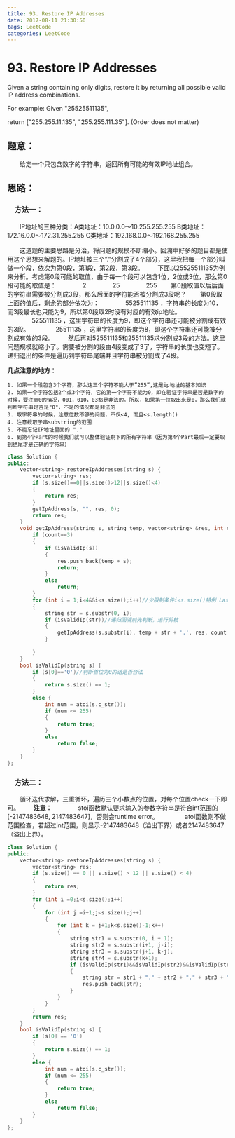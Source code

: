 ```yaml
---
title: 93. Restore IP Addresses
date: 2017-08-11 21:30:50
tags: LeetCode
categories: LeetCode
---
```


# 93. Restore IP Addresses

Given a string containing only digits, restore it by returning all possible valid IP address combinations.

For example:
Given "25525511135",

return ["255.255.11.135", "255.255.111.35"]. (Order does not matter) 

<!--more-->

## 题意：

　　给定一个只包含数字的字符串，返回所有可能的有效IP地址组合。

## 思路：

### 　方法一：

　　IP地址的三种分类：A类地址：10.0.0.0～10.255.255.255 B类地址：172.16.0.0～172.31.255.255 C类地址：192.168.0.0～192.168.255.255

　　这道题的主要思路是分治，将问题的规模不断缩小。回溯中好多的题目都是使用这个思想来解题的。IP地址被三个”.”分割成了4个部分，这里我把每一个部分叫做一个段，依次为第0段，第1段，第2段，第3段。
　　下面以25525511135为例来分析。考虑第0段可能的取值，由于每一个段可以包含1位，2位或3位，那么第0段可能的取值是：
　　　　2
　　　　25
　　　　255
　　第0段取值以后后面的字符串需要被分割成3段，那么后面的字符能否被分割成3段呢？
　　第0段取上面的值后，剩余的部分依次为：
　　　　5525511135 ，字符串的长度为10，而3段最长也只能为9，所以第0段取2时没有对应的有效ip地址。
　　　　525511135 ，这里字符串的长度为9，即这个字符串还可能被分割成有效的3段。
　　　　25511135 ，这里字符串的长度为8，即这个字符串还可能被分割成有效的3段。
　　然后再对525511135和25511135求分割成3段的方法。这里问题规模就缩小了。需要被分割的段由4段变成了3了，字符串的长度也变短了。
递归退出的条件是遍历到字符串尾端并且字符串被分割成了4段。

**几点注意的地方**：

	1. 如果一个段包含3个字符，那么这三个字符不能大于”255”,这是ip地址的基本知识
	2. 如果一个字符包括2个或3个字符，它的第一个字符不能为0，即在验证字符串是否是数字的时候，要注意0的情况，001，010，03都是非法的。所以，如果第一位取出来是0，那么我们就判断字符串是否是"0"，不是的情况都是非法的
	3. 取字符串的时候，注意位数不够的问题，不仅<4, 而且<s.length()
	4. 注意截取子串substring的范围
	5. 不能忘记IP地址里面的 "."
	6. 到第4个Part的时候我们就可以整体验证剩下的所有字符串（因为第4个Part最后一定要取到结尾才是正确的字符串）
```c++
class Solution {
public:
	vector<string> restoreIpAddresses(string s) {
		vector<string> res;
		if (s.size()==0||s.size()>12||s.size()<4)
		{
			return res;
		}
		getIpAddress(s, "", res, 0);
		return res;
	}
	void getIpAddress(string s, string temp, vector<string> &res, int count) {
		if (count==3)
		{
			if (isValidIp(s))
			{
				res.push_back(temp + s);
				return;
			}
			else
				return;
		}
		for (int i = 1;i<4&&i<s.size();i++)//少限制条件i<s.size()特例 Last executed input : "1111"
		{
			string str = s.substr(0, i);
			if (isValidIp(str))//递归回溯前先判断，进行剪枝
			{
				getIpAddress(s.substr(i), temp + str + '.', res, count + 1);
			}
			
		}
	}
	bool isValidIp(string s) {
		if (s[0]=='0')//判断首位为0的话是否合法
		{
			return s.size() == 1;
		}
		else {
			int num = atoi(s.c_str());
			if (num <= 255)
			{
				return true;
			}
			else
				return false;
		}
	}
};
```

### 　方法二：

　　循环迭代求解，三重循环，遍历三个小数点的位置，对每个位置check一下即可。
　　**注意：**
　　　　stoi函数默认要求输入的参数字符串是符合int范围的[-2147483648, 2147483647]，否则会runtime error。
　　　　atoi函数则不做范围检查，若超过int范围，则显示-2147483648（溢出下界）或者2147483647（溢出上界）。

```c++
class Solution {
public:
	vector<string> restoreIpAddresses(string s) {
		vector<string> res;
		if (s.size() == 0 || s.size() > 12 || s.size() < 4)
		{
			return res;
		}
		for (int i =0;i<s.size();i++)
		{
			for (int j =i+1;j<s.size();j++)
			{
				for (int k = j+1;k<s.size()-1;k++)
				{
					string str1 = s.substr(0, i + 1);
					string str2 = s.substr(i+1, j-i);
					string str3 = s.substr(j+1, k-j);
					string str4 = s.substr(k+1);
					if (isValidIp(str1)&&isValidIp(str2)&&isValidIp(str3)&&isValidIp(str4))
					{
						string str = str1 + "." + str2 + "." + str3 + "." + str4;
						res.push_back(str);
					}
				}
			}
		}
		return res;
	}
	bool isValidIp(string s) {
		if (s[0] == '0')
		{
			return s.size() == 1;
		}
		else {
			int num = atoi(s.c_str());
			if (num <= 255)
			{
				return true;
			}
			else
				return false;
		}
	}
};
```

